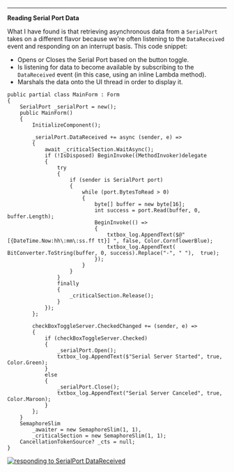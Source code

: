 
___

**Reading Serial Port Data**

What I have found is that retrieving asynchronous data from a `SerialPort` takes on a different flavor because we're often listening to the `DataReceived` event and responding on an interrupt basis. This code snippet:

- Opens or Closes the Serial Port based on the button toggle.
- Is listening for data to become available by subscribing to the `DataReceived` event (in this case, using an inline Lambda method).
- Marshals the data onto the UI thread in order to display it.

```
public partial class MainForm : Form
{
    SerialPort _serialPort = new();
    public MainForm()
    {
        InitializeComponent();

        _serialPort.DataReceived += async (sender, e) =>
        {
            await _criticalSection.WaitAsync();
            if (!IsDisposed) BeginInvoke((MethodInvoker)delegate
            {
                try
                {
                    if (sender is SerialPort port)
                    {
                        while (port.BytesToRead > 0)
                        {
                            byte[] buffer = new byte[16];
                            int success = port.Read(buffer, 0, buffer.Length);
                            BeginInvoke(() => 
                            { 
                                txtbox_log.AppendText($@"[{DateTime.Now:hh\:mm\:ss.ff tt}] ", false, Color.CornflowerBlue);
                                txtbox_log.AppendText( BitConverter.ToString(buffer, 0, success).Replace("-", " "),  true);
                            });
                        }
                    }
                }
                finally
                {
                    _criticalSection.Release();
                }
            });
        };

        checkBoxToggleServer.CheckedChanged += (sender, e) =>
        {
            if (checkBoxToggleServer.Checked)
            {
                _serialPort.Open();
                txtbox_log.AppendText($"Serial Server Started", true, Color.Green);
            }
            else
            {
                _serialPort.Close();
                txtbox_log.AppendText("Serial Server Canceled", true, Color.Maroon);
            }
        };
    }
    SemaphoreSlim 
        _awaiter = new SemaphoreSlim(1, 1),
        _criticalSection = new SemaphoreSlim(1, 1);
    CancellationTokenSource? _cts = null;
}
```

[![responding to SerialPort DataReceived](https://i.sstatic.net/rEmgEV5k.png)](https://i.sstatic.net/rEmgEV5k.png)